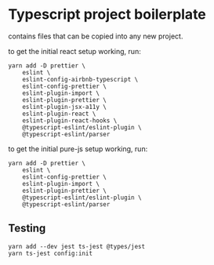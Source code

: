 # Typescript project boilerplate

contains files that can be copied into any new project.

to get the initial react setup working, run:

```
yarn add -D prettier \
    eslint \
    eslint-config-airbnb-typescript \
    eslint-config-prettier \
    eslint-plugin-import \
    eslint-plugin-prettier \
    eslint-plugin-jsx-a11y \
    eslint-plugin-react \
    eslint-plugin-react-hooks \
    @typescript-eslint/eslint-plugin \
    @typescript-eslint/parser
```

to get the initial pure-js setup working, run:

```
yarn add -D prettier \
    eslint \
    eslint-config-prettier \
    eslint-plugin-import \
    eslint-plugin-prettier \
    @typescript-eslint/eslint-plugin \
    @typescript-eslint/parser
```

## Testing

```
yarn add --dev jest ts-jest @types/jest
yarn ts-jest config:init
```
